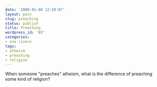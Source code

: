 ```yaml
---
date: '2008-01-08 12:59:07'
layout: post
slug: preaching
status: publish
title: Preaching
wordpress_id: '83'
categories:
- one liners
tags:
- atheism
- preaching
- religion
---
```


When someone "preaches" atheism, what is the difference of preaching some kind of religion?
